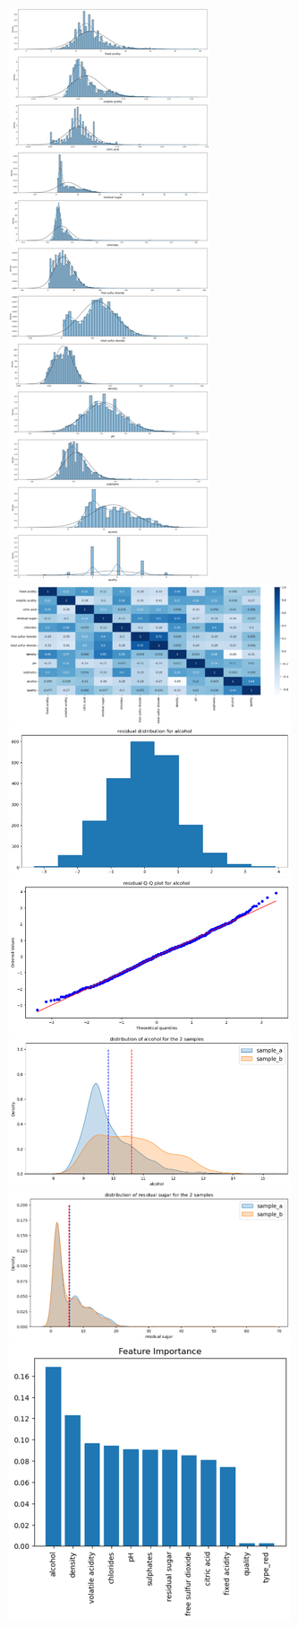 ![Distributions](01_univariate_distribution.png)
![](02_corr_heapmap.png)
![](03_residual_distribution_alcohol.png)
![](04_residual_qq_plot_alcohol.png)
![](05_dist_alcohol_2_samples.png)
![](06_dist_residual_sugar_2_samples.png)
![](07_feature_importance.png)
